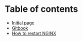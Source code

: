 # Table of contents

* [Initial page](README.md)
* [Gitbook](https://gitbook.com)
* [How to restart NGINX](how-to-restart-nginx.md)


